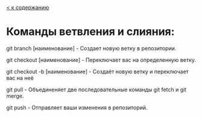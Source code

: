 [< к содержанию](./readme.md)

# Команды ветвления и слияния:

git branch [наименование] - Cоздает новую ветку в репозитории.

git checkout [наименование] - Переключает вас на определенную ветку.

git checkout -b [наименование] - Cоздаёт новую ветку и переключает вас на неё

git pull - Объединеняет две последовательные команды git fetch и git merge.

git push - Отправляет ваши изменения в репозиторий.